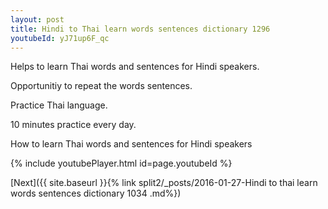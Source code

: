 ```yaml
---
layout: post
title: Hindi to Thai learn words sentences dictionary 1296 
youtubeId: yJ71up6F_qc
---
```

 
 
Helps to learn Thai words and sentences for Hindi speakers.

Opportunitiy to repeat the words sentences. 

Practice Thai language. 
 
10 minutes practice every day. 
 
How to learn Thai words and sentences for Hindi speakers 
 
{% include youtubePlayer.html id=page.youtubeId %}
 
 
[Next]({{ site.baseurl }}{% link  split2/_posts/2016-01-27-Hindi to thai learn words sentences dictionary 1034 .md%})
 
